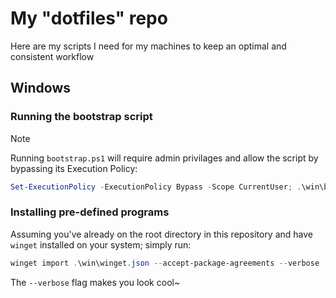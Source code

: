 # My "dotfiles" repo

Here are my scripts I need for my machines to keep an optimal and consistent workflow

## Windows

### Running the bootstrap script

> [!NOTE]
> Running `bootstrap.ps1` will require admin privilages and allow the script by
> bypassing its Execution Policy:

```ps1
Set-ExecutionPolicy -ExecutionPolicy Bypass -Scope CurrentUser; .\win\bootstrap.ps1
```

### Installing pre-defined programs

Assuming you've already on the root directory in this repository and have `winget`
installed on your system; simply run:

```ps1
winget import .\win\winget.json --accept-package-agreements --verbose
```

The `--verbose` flag makes you look cool~